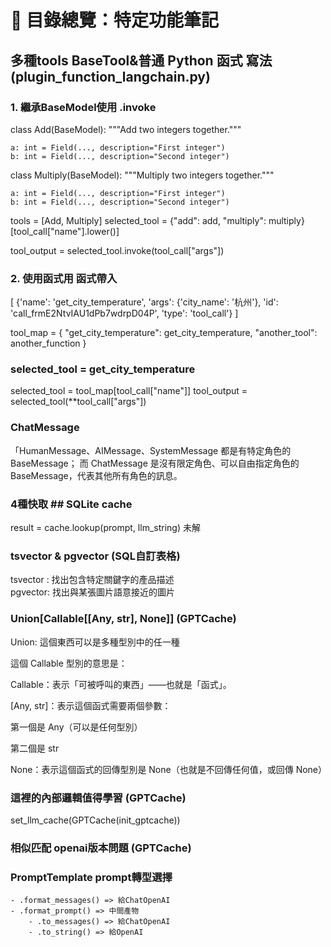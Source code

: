 # 📘 目錄總覽：特定功能筆記

##  多種tools BaseTool&普通 Python 函式 寫法(plugin_function_langchain.py)
### 1. 繼承BaseModel使用 .invoke
class Add(BaseModel):
    """Add two integers together."""

    a: int = Field(..., description="First integer")
    b: int = Field(..., description="Second integer")


class Multiply(BaseModel):
    """Multiply two integers together."""

    a: int = Field(..., description="First integer")
    b: int = Field(..., description="Second integer")


tools = [Add, Multiply]
selected_tool = {"add": add, "multiply": multiply}[tool_call["name"].lower()]

tool_output = selected_tool.invoke(tool_call["args"])

### 2. 使用函式用 函式帶入
[
    {'name': 'get_city_temperature', 
'args': {'city_name': '杭州'}, 
'id': 'call_frmE2NtvIAU1dPb7wdrpD04P', 
'type': 'tool_call'}
]

tool_map = {
    "get_city_temperature": get_city_temperature,
    "another_tool": another_function
}

### selected_tool = get_city_temperature
selected_tool = tool_map[tool_call["name"]] 
tool_output = selected_tool(**tool_call["args"])



### ChatMessage 
「HumanMessage、AIMessage、SystemMessage 都是有特定角色的 BaseMessage；
而 ChatMessage 是沒有限定角色、可以自由指定角色的 BaseMessage，代表其他所有角色的訊息。


### 4種快取 ## SQLite cache
result = cache.lookup(prompt, llm_string) 未解

### tsvector & pgvector (SQL自訂表格)
tsvector : 找出包含特定關鍵字的產品描述	
pgvector: 找出與某張圖片語意接近的圖片

### Union[Callable[[Any, str], None]] (GPTCache)
Union: 這個東西可以是多種型別中的任一種

這個 Callable 型別的意思是：

Callable：表示「可被呼叫的東西」——也就是「函式」。

[Any, str]：表示這個函式需要兩個參數：

第一個是 Any（可以是任何型別）

第二個是 str

None：表示這個函式的回傳型別是 None（也就是不回傳任何值，或回傳 None）

### 這裡的內部邏輯值得學習 (GPTCache)
set_llm_cache(GPTCache(init_gptcache))

### 相似匹配 openai版本問題 (GPTCache)

### PromptTemplate prompt轉型選擇
    - .format_messages() => 給ChatOpenAI
    - .format_prompt() => 中間產物
        - .to_messages() => 給ChatOpenAI
        - .to_string() => 給OpenAI




